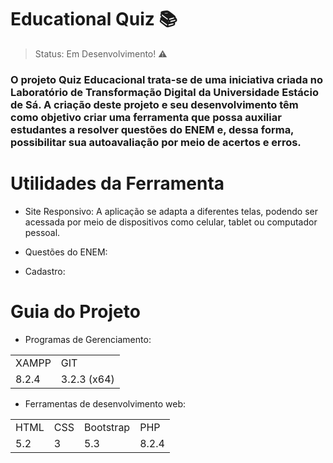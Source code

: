 <h1>Educational Quiz 📚</h1>

> Status: Em Desenvolvimento! ⚠️

### O projeto Quiz Educacional trata-se de uma iniciativa criada no Laboratório de Transformação Digital da Universidade Estácio de Sá. A criação deste projeto e seu desenvolvimento têm como objetivo criar uma ferramenta que possa auxiliar estudantes a resolver questões do ENEM e, dessa forma, possibilitar sua autoavaliação por meio de acertos e erros.

<h1>Utilidades da Ferramenta</h1>

+ Site Responsivo: A aplicação se adapta a diferentes telas, podendo ser acessada por meio de dispositivos como celular, tablet ou computador pessoal.

+ Questões do ENEM:

+ Cadastro:

<h1>Guia do Projeto</h1>

+ Programas de Gerenciamento:
<table>
  <tr>
    <td>XAMPP</td>
    <td>GIT</td>
  </tr>
  <tr>
    <td>8.2.4</td>
    <td>3.2.3 (x64)</td>
  </tr>
</table>

+ Ferramentas de desenvolvimento web:
<table>
  <tr>
    <td>HTML</td>
    <td>CSS</td>
    <td>Bootstrap</td>
    <td>PHP</td>
  </tr>
  <tr>
    <td>5.2</td>
    <td>3</td>
    <td>5.3</td>
    <td>8.2.4</td>
  </tr>
</table>


